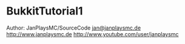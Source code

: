 BukkitTutorial1
===============

Author: JanPlaysMC/SourceCode
jan@janplaysmc.de
http://www.janplaysmc.de
http://www.youtube.com/user/janplaysmc

